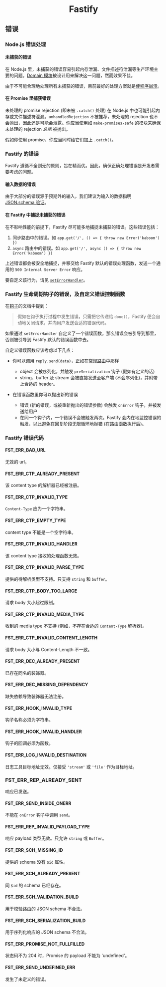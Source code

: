 <h1 align="center">Fastify</h1>

<a id="errors"></a>
## 错误

<a name="error-handling"></a>
### Node.js 错误处理

#### 未捕获的错误
在 Node.js 里，未捕获的错误容易引起内存泄漏、文件描述符泄漏等生产环境主要的问题。[Domain 模块](https://nodejs.org/en/docs/guides/domain-postmortem/)被设计用来解决这一问题，然而效果不佳。

由于不可能合理地处理所有未捕获的错误，目前最好的处理方案就是[使程序崩溃](https://nodejs.org/api/process.html#process_warning_using_uncaughtexception_correctly)。

#### 在 Promise 里捕获错误
未处理的 promise rejection (即未被 `.catch()` 处理) 在 Node.js 中也可能引起内存或文件描述符泄漏。`unhandledRejection` 不被推荐，未处理的 rejection 也不会抛出，因此还是可能会泄露。你应当使用如 [`make-promises-safe`](https://github.com/mcollina/make-promises-safe) 的模块来确保未处理的 rejection _总能_ 被抛出。

假如你使用 promise，你应当同时给它们加上 `.catch()`。

### Fastify 的错误
Fastify 遵循不全则无的原则，旨在精而优。因此，确保正确处理错误是开发者需要考虑的问题。

#### 输入数据的错误
由于大部分的错误源于预期外的输入，我们建议为输入的数据指明 [JSON.schema 验证](Validation-and-Serialization.md)。

#### 在 Fastify 中捕捉未捕获的错误
在不影响性能的前提下，Fastify 尽可能多地捕捉未捕获的错误。这些错误包括：

1. 同步路由中的错误。如 `app.get('/', () => { throw new Error('kaboom') })`
2. `async` 路由中的错误。如 `app.get('/', async () => { throw new Error('kaboom') })`

上述错误都会被安全地捕捉，并移交给 Fastify 默认的错误处理函数，发送一个通用的 `500 Internal Server Error` 响应。

要自定义该行为，请见 [`setErrorHandler`](Server.md#seterrorhandler)。

### Fastify 生命周期钩子的错误，及自定义错误控制函数

在[钩子](Hooks/#manage-errors-from-a-hook)的文档中提到：
> 假如在钩子执行过程中发生错误，只需把它传递给 `done()`，Fastify 便会自动地关闭请求，并向用户发送合适的错误代码。

如果通过 `setErrorHandler` 自定义了一个错误函数，那么错误会被引导到那里，否则被引导到 Fastify 默认的错误函数中去。

自定义错误函数应该考虑以下几点：

- 你可以调用 `reply.send(data)`，正如在[常规路由](Reply/#senddata)中那样
  - object 会被序列化，并触发 `preSerialization` 钩子 (假如有定义的话)
  - string、buffer 及 stream 会被直接发送至客户端 (不会序列化)，并附带上合适的 header。

- 在错误函数里你可以抛出新的错误
  - 错误 (新的错误，或被重新抛出的错误参数) 会触发 `onError` 钩子，并被发送给用户
  - 在同一个钩子内，一个错误不会被触发两次。Fastify 会内在地监控错误的触发，以此避免在回复阶段无限循环地抛错 (在路由函数执行后)。

<a name="fastify-error-codes"></a>
### Fastify 错误代码

<a name="FST_ERR_BAD_URL"></a>
#### FST_ERR_BAD_URL

无效的 url。

<a name="FST_ERR_CTP_ALREADY_PRESENT"></a>
#### FST_ERR_CTP_ALREADY_PRESENT

该 content type 的解析器已经被注册。

<a name="FST_ERR_CTP_INVALID_TYPE"></a>
#### FST_ERR_CTP_INVALID_TYPE

`Content-Type` 应为一个字符串。

<a name="FST_ERR_CTP_EMPTY_TYPE"></a>
#### FST_ERR_CTP_EMPTY_TYPE

content type 不能是一个空字符串。

<a name="FST_ERR_CTP_INVALID_HANDLER"></a>
#### FST_ERR_CTP_INVALID_HANDLER

该 content type 接收的处理函数无效。

<a name="FST_ERR_CTP_INVALID_PARSE_TYPE"></a>
#### FST_ERR_CTP_INVALID_PARSE_TYPE

提供的待解析类型不支持。只支持 `string` 和 `buffer`。

<a name="FST_ERR_CTP_BODY_TOO_LARGE"></a>
#### FST_ERR_CTP_BODY_TOO_LARGE

请求 body 大小超过限制。

<a name="FST_ERR_CTP_INVALID_MEDIA_TYPE"></a>
#### FST_ERR_CTP_INVALID_MEDIA_TYPE

收到的 media type 不支持 (例如，不存在合适的 `Content-Type` 解析器)。

<a name="FST_ERR_CTP_INVALID_CONTENT_LENGTH"></a>
#### FST_ERR_CTP_INVALID_CONTENT_LENGTH

请求 body 大小与 Content-Length 不一致。

<a name="FST_ERR_DEC_ALREADY_PRESENT"></a>
#### FST_ERR_DEC_ALREADY_PRESENT

已存在同名的装饰器。

<a name="FST_ERR_DEC_MISSING_DEPENDENCY"></a>
#### FST_ERR_DEC_MISSING_DEPENDENCY

缺失依赖导致装饰器无法注册。

<a name="FST_ERR_HOOK_INVALID_TYPE"></a>
#### FST_ERR_HOOK_INVALID_TYPE

钩子名称必须为字符串。

<a name="FST_ERR_HOOK_INVALID_HANDLER"></a>
#### FST_ERR_HOOK_INVALID_HANDLER

钩子的回调必须为函数。

<a name="FST_ERR_LOG_INVALID_DESTINATION"></a>
#### FST_ERR_LOG_INVALID_DESTINATION

日志工具目标地址无效。仅接受 `'stream'` 或 `'file'` 作为目标地址。

<a id="FST_ERR_REP_ALREADY_SENT"></a>
### FST_ERR_REP_ALREADY_SENT

响应已发送。

<a id="FST_ERR_SEND_INSIDE_ONERR"></a>
#### FST_ERR_SEND_INSIDE_ONERR

不能在 `onError` 钩子中调用 `send`。

<a name="FST_ERR_REP_INVALID_PAYLOAD_TYPE"></a>
#### FST_ERR_REP_INVALID_PAYLOAD_TYPE

响应 payload 类型无效。只允许 `string` 或 `Buffer`。

<a name="FST_ERR_SCH_MISSING_ID"></a>
#### FST_ERR_SCH_MISSING_ID

提供的 schema 没有 `$id` 属性。

<a name="FST_ERR_SCH_ALREADY_PRESENT"></a>
#### FST_ERR_SCH_ALREADY_PRESENT

同 `$id` 的 schema 已经存在。

<a name="FST_ERR_SCH_VALIDATION_BUILD"></a>
#### FST_ERR_SCH_VALIDATION_BUILD

用于校验路由的 JSON schema 不合法。

<a name="FST_ERR_SCH_SERIALIZATION_BUILD"></a>
#### FST_ERR_SCH_SERIALIZATION_BUILD

用于序列化响应的 JSON schema 不合法。

<a name="FST_ERR_PROMISE_NOT_FULLFILLED"></a>
#### FST_ERR_PROMISE_NOT_FULLFILLED

状态码不为 204 时，Promise 的 payload 不能为 'undefined'。

<a name="FST_ERR_SEND_UNDEFINED_ERR"></a>
#### FST_ERR_SEND_UNDEFINED_ERR

发生了未定义的错误。